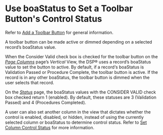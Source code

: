 # Use boaStatus to Set a Toolbar Button's Control Status

Refer to [Add a Toolbar
Button](../Sys_Admin/Use_Cases/Add%20a%20Toolbar%20Button.htm) for
general information.

A toolbar button can be made active or dimmed depending on a selected
record’s boaStatus value.

When the Consider Valid check box is checked for the toolbar button on
the *[Page Columns](../Sys_Admin/Page_Desc/Page_Columns_H.htm)* page’s
*Vertical* View, the DSP® uses a record’s boaStatus value to set the
button to active. By default, if a record‘s boaStatus is Validation
Passed or Procedure Complete, the toolbar button is active. If the
record is in any other boaStatus, the toolbar button is dimmed when the
user selects that record.

On the *[Status](../Sys_Admin/Page_Desc/Status.htm)* page, the boaStatus
values with the CONSIDER VALID check box checked return 1 (enabled). By
default, these statuses are 3 (Validation Passed) and 4 (Procedures
Completed).

A user can also set another column in the view that dictates whether the
control is enabled, disabled, or hidden, instead of using the currently
selected column or boaStatus to determine control status. Refer to [Set
Column Control Status](Set_Column_Control_Status.htm) for more
information.
